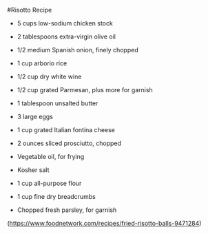 #Risotto Recipe

- 5 cups low-sodium chicken stock


- 2 tablespoons extra-virgin olive oil 


- 1/2 medium Spanish onion, finely chopped 


- 1 cup arborio rice 


- 1/2 cup dry white wine 


- 1/2 cup grated Parmesan, plus more for garnish 


- 1 tablespoon unsalted butter 


- 3 large eggs 


- 1 cup grated Italian fontina cheese


- 2 ounces sliced prosciutto, chopped 


- Vegetable oil, for frying 


- Kosher salt


- 1 cup all-purpose flour 


- 1 cup fine dry breadcrumbs 


- Chopped fresh parsley, for garnish

(https://www.foodnetwork.com/recipes/fried-risotto-balls-9471284)

